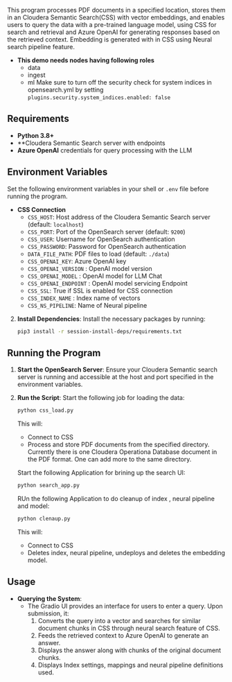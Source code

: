 This program processes PDF documents in a specified location, stores them in an Cloudera Semantic Search(CSS) with vector embeddings, and enables users to query the data with a pre-trained language model, using CSS for search and retrieval and Azure OpenAI for generating responses based on the retrieved context. Embedding is generated with in CSS using Neural search pipeline feature. 

- **This demo needs nodes having following roles**
    - data
    - ingest
    - ml
Make sure to turn off the security check for system indices in opensearch.yml by setting
`plugins.security.system_indices.enabled: false`

## Requirements
- **Python 3.8+**
- **Cloudera Semantic Search  server with endpoints 
- **Azure OpenAI** credentials for query processing with the LLM

## Environment Variables
Set the following environment variables in your shell or `.env` file before running the program.

- **CSS Connection**  
  - `CSS_HOST`: Host address of the Cloudera Semantic Search server (default: `localhost`)
  - `CSS_PORT`: Port of the OpenSearch server (default: `9200`)
  - `CSS_USER`: Username for OpenSearch authentication
  - `CSS_PASSWORD`: Password for OpenSearch authentication
  - `DATA_FILE_PATH`: PDF files to load (default: `./data`)
  - `CSS_OPENAI_KEY`: Azure OpenAI key 
  - `CSS_OPENAI_VERSION` : OpenAI model version
  - `CSS_OPENAI_MODEL` : OpenAI model for LLM Chat
  - `CSS_OPENAI_ENDPOINT` : OpenAI model servicing Endpoint
  - `CSS_SSL`:  True if SSL is enabled for CSS connection
   - `CSS_INDEX_NAME` : Index name of vectors 
  - `CSS_NS_PIPELINE`:  Name of Neural pipeline
  

2. **Install Dependencies**:
   Install the necessary packages by running:
   ```bash
   pip3 install -r session-install-deps/requirements.txt
   ```

## Running the Program
1. **Start the OpenSearch Server**:
   Ensure your Cloudera Semantic search  server is running and accessible at the host and port specified in the environment variables.

2. **Run the Script**:
   Start the following job for loading the data:
   ```python
   python css_load.py 
   ```
   This will:
   - Connect to CSS
   - Process and store PDF documents from the specified directory. Currently there is one Cloudera Operationa Database document in the PDF format. One can add more to the same directory.

   Start the following Application for brining up the search UI:
   ```python
   python search_app.py 
   ```

    RUn  the following Application to do cleanup of index , neural pipeline and model:
   ```python
   python clenaup.py 
   ```
   This will:
   - Connect to CSS
   - Deletes index, neural pipeline, undeploys and deletes the embedding model.

## Usage
- **Querying the System**:
   - The Gradio UI provides an interface for users to enter a query. Upon submission, it:
     1. Converts the query into a vector and searches for similar document chunks in CSS through neural search feature of CSS.
     2. Feeds the retrieved context to Azure OpenAI to generate an answer.
     3. Displays the answer along with chunks  of  the original document chunks.
     4. Displays Index settings, mappings and neural pipeline definitions used.





